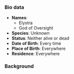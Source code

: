 ### Bio data
- **Names**: 
	- Elystra
	- God of Oversight
- **Species**: Unknown
- **Status**: Neither alive or dead
- **Date of Birth**: Every time
- **Place of Birth**: Everywhere
- **Residence**: Everywhere

### Background
